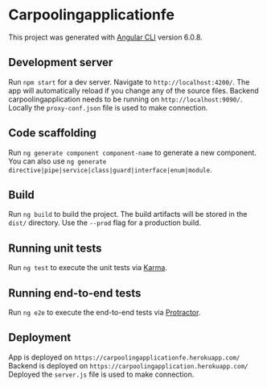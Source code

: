 # Carpoolingapplicationfe

This project was generated with [Angular CLI](https://github.com/angular/angular-cli) version 6.0.8.

## Development server

Run `npm start` for a dev server. Navigate to `http://localhost:4200/`. 
The app will automatically reload if you change any of the source files.
Backend carpoolingapplication needs to be running on `http://localhost:9090/`.
Locally the `proxy-conf.json` file is used to make connection.

## Code scaffolding

Run `ng generate component component-name` to generate a new component. You can also use `ng generate directive|pipe|service|class|guard|interface|enum|module`.

## Build

Run `ng build` to build the project. The build artifacts will be stored in the `dist/` directory. Use the `--prod` flag for a production build.

## Running unit tests

Run `ng test` to execute the unit tests via [Karma](https://karma-runner.github.io).

## Running end-to-end tests

Run `ng e2e` to execute the end-to-end tests via [Protractor](http://www.protractortest.org/).

## Deployment

App is deployed on `https://carpoolingapplicationfe.herokuapp.com/`
Backend is deployed on `https://carpoolingapplication.herokuapp.com/`
Deployed the `server.js` file is used to make connection.
